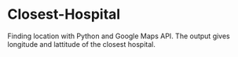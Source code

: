 # Closest-Hospital

Finding location with Python and Google Maps API.
The output gives longitude and lattitude of the closest hospital.

